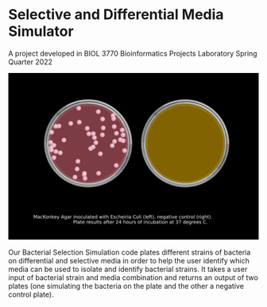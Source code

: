 # Selective and Differential Media Simulator  

A project developed in BIOL 3770 Bioinformatics Projects Laboratory Spring Quarter 2022

![Alt text](Images/plate_sim.svg)  

Our Bacterial Selection Simulation code plates different strains of bacteria on differential and selective media in order to help the user identify which media can be used to isolate and identify bacterial strains. It takes a user input of bacterial strain and media combination and returns an output of two plates (one simulating the bacteria on the plate and the other a negative control plate). 
